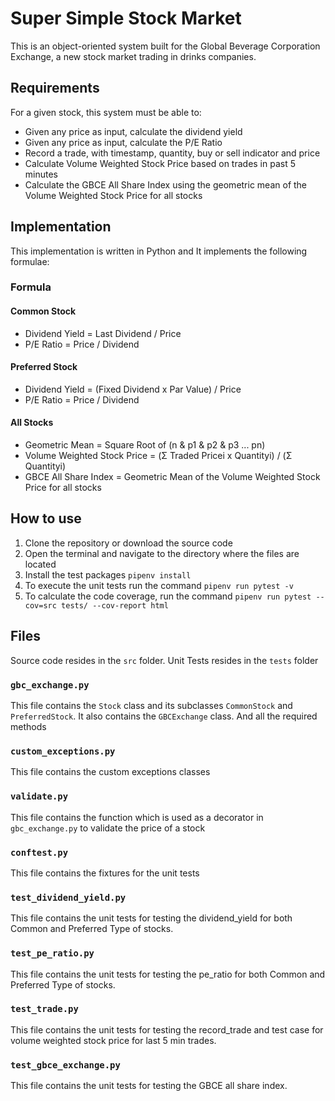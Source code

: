 # Super Simple Stock Market

This is an object-oriented system built for the Global Beverage Corporation Exchange, a new stock market trading in drinks companies.

## Requirements

For a given stock, this system must be able to:

- Given any price as input, calculate the dividend yield
- Given any price as input, calculate the P/E Ratio
- Record a trade, with timestamp, quantity, buy or sell indicator and price
- Calculate Volume Weighted Stock Price based on trades in past 5 minutes
- Calculate the GBCE All Share Index using the geometric mean of the Volume Weighted Stock Price for all stocks

## Implementation

This implementation is written in Python and It implements the following formulae:

### Formula

#### Common Stock

- Dividend Yield = Last Dividend / Price
- P/E Ratio = Price / Dividend

#### Preferred Stock

- Dividend Yield = (Fixed Dividend x Par Value) / Price
- P/E Ratio = Price / Dividend

#### All Stocks

- Geometric Mean = Square Root of (n & p1 & p2 & p3 ... pn)
- Volume Weighted Stock Price = (Σ Traded Pricei x Quantityi) / (Σ Quantityi)
- GBCE All Share Index = Geometric Mean of the Volume Weighted Stock Price for all stocks

## How to use

1. Clone the repository or download the source code
2. Open the terminal and navigate to the directory where the files are located
3. Install the test packages `pipenv install`
4. To execute the unit tests run the command `pipenv run pytest -v`
5. To calculate the code coverage, run the command `pipenv run pytest --cov=src tests/ --cov-report html`

## Files
Source code resides in the `src` folder.
Unit Tests resides in the `tests` folder

### `gbc_exchange.py`

This file contains the `Stock` class and its subclasses `CommonStock` and `PreferredStock`. 
It also contains the `GBCExchange` class. And all the required methods

### `custom_exceptions.py`

This file contains the custom exceptions classes


### `validate.py`

This file contains the function which is used as a decorator in `gbc_exchange.py` to validate the price of a stock

### `conftest.py`

This file contains the fixtures for the unit tests

### `test_dividend_yield.py`

This file contains the unit tests for testing the dividend_yield for both Common and Preferred Type of stocks.

### `test_pe_ratio.py`

This file contains the unit tests for testing the pe_ratio for both Common and Preferred Type of stocks.

### `test_trade.py`

This file contains the unit tests for testing the record_trade and test case for volume weighted stock
price for last 5 min trades.

### `test_gbce_exchange.py`

This file contains the unit tests for testing the GBCE all share index.